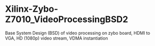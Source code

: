 # Xilinx-Zybo-Z7010_VideoProcessingBSD2
Base System Design (BSD) of video processing on zybo board, HDMI to VGA, HD (1080p) video stream, VDMA instantiation
